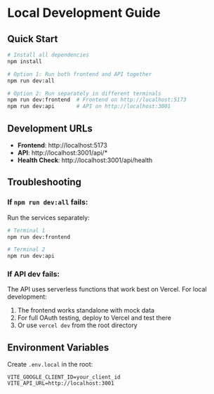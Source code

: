 # Local Development Guide

## Quick Start

```bash
# Install all dependencies
npm install

# Option 1: Run both frontend and API together
npm run dev:all

# Option 2: Run separately in different terminals
npm run dev:frontend  # Frontend on http://localhost:5173
npm run dev:api       # API on http://localhost:3001
```

## Development URLs

- **Frontend**: http://localhost:5173
- **API**: http://localhost:3001/api/*
- **Health Check**: http://localhost:3001/api/health

## Troubleshooting

### If `npm run dev:all` fails:
Run the services separately:
```bash
# Terminal 1
npm run dev:frontend

# Terminal 2  
npm run dev:api
```

### If API dev fails:
The API uses serverless functions that work best on Vercel. For local development:
1. The frontend works standalone with mock data
2. For full OAuth testing, deploy to Vercel and test there
3. Or use `vercel dev` from the root directory

## Environment Variables

Create `.env.local` in the root:
```env
VITE_GOOGLE_CLIENT_ID=your_client_id
VITE_API_URL=http://localhost:3001
```
